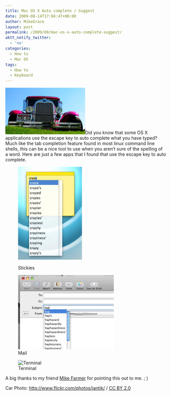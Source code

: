 ```yaml
---
title: Mac OS X Auto complete / Suggest
date: 2009-08-14T17:04:47+00:00
author: MikeGrace
layout: post
permalink: /2009/08/mac-os-x-auto-complete-suggest/
aktt_notify_twitter:
  - 'no'
categories:
  - How to
  - Mac OS
tags:
  - How to
  - Keyboard
---
```

[<img class="alignleft size-full wp-image-749" title="auto_complete" src="/assets/2009/08/auto_complete.jpg" alt="auto_complete" width="250" height="146" />](http://www.flickr.com/photos/jantik/188946444/)Did you know that some OS X applications use the escape key to auto complete what you have typed? Much like the tab completion feature found in most linux command line shells<!--more-->, this can be a nice tool to use when you aren&#8217;t sure of the spelling of a word. Here are just a few apps that I found that use the escape key to auto complete.<figure id="attachment_751" style="width: 200px" class="wp-caption aligncenter">

<img src="/assets/2009/08/stickies_auto_complete.jpg" alt="Stickies" title="Stickies" width="200" height="291" class="size-full wp-image-751" /><figcaption class="wp-caption-text">Stickies</figcaption></figure> <figure id="attachment_752" style="width: 300px" class="wp-caption aligncenter"><img src="/assets/2009/08/mail_auto_complete.jpg" alt="Mail" title="Mail" width="300" height="233" class="size-full wp-image-752" /><figcaption class="wp-caption-text">Mail</figcaption></figure> <figure id="attachment_753" style="width: 400px" class="wp-caption aligncenter"><img src="/assets/2009/08/terminal_auto_complete.jpg" alt="Terminal" title="Terminal" width="400" height="146" class="size-full wp-image-753" srcset="/assets/2009/08/terminal_auto_complete.jpg 400w, /assets/2009/08/terminal_auto_complete-300x109.jpg 300w" sizes="(max-width: 400px) 100vw, 400px" /><figcaption class="wp-caption-text">Terminal</figcaption></figure> 

A big thanks to my friend [Mike Farmer](http://michaelfarmer.info/blog/) for pointing this out to me. ; )

Car Photo: <a rel="cc:attributionURL" href="http://www.flickr.com/photos/jantik/">http://www.flickr.com/photos/jantik/</a> / <a rel="license" href="http://creativecommons.org/licenses/by/2.0/">CC BY 2.0</a>